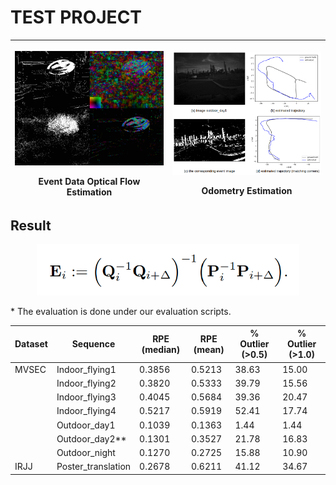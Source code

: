 # TEST PROJECT


<table class="tg">
<thead>
  <tr>
    <th class="tg-0lax">
      <p align="center">
        <img src="https://github.com/picotank/testproject/blob/main/optical_flow.gif" width="420px">
      </p>
      Event Data Optical Flow Estimation
    </th>
    <th class="tg-0lax">
      <p align="center">
        <img src="https://github.com/picotank/testproject/blob/main/outdoor1_trajectory.png" width="420px">
      </p>
      Odometry Estimation
    </th>
  </tr>
</thead>
</table>

## Result
<p align="center">
  <img src="https://github.com/picotank/testproject/blob/main/rpe1.png" width="420px">
</p>
<p?
  <img src="https://github.com/picotank/testproject/blob/main/rpe2.png" width="420px">
</p>
* The evaluation is done under our evaluation scripts.
<table class="tg">
<thead>
  <tr>
    <th class="tg-0pky">Dataset</th>
    <th class="tg-0pky">Sequence</th>
    <th class="tg-0pky">RPE (median)</th>
    <th class="tg-0pky">RPE (mean)</th>
    <th class="tg-0pky">% Outlier (&gt;0.5)</th>
    <th class="tg-0pky">% Outlier (&gt;1.0)</th>
  </tr>
</thead>
<tbody>
  <tr>
    <td class="tg-0pky">MVSEC</td>
    <td class="tg-0pky">Indoor_flying1</td>
    <td class="tg-0pky">0.3856</td>
    <td class="tg-0pky">0.5213</td>
    <td class="tg-0pky">38.63</td>
    <td class="tg-0pky">15.00</td>
  </tr>
  <tr>
    <td class="tg-0pky"></td>
    <td class="tg-0pky">Indoor_flying2</td>
    <td class="tg-0pky">0.3820</td>
    <td class="tg-0pky">0.5333</td>
    <td class="tg-0pky">39.79</td>
    <td class="tg-0pky">15.56</td>
  </tr>
  <tr>
    <td class="tg-0pky"></td>
    <td class="tg-0pky">Indoor_flying3</td>
    <td class="tg-0pky">0.4045</td>
    <td class="tg-0pky">0.5684</td>
    <td class="tg-0pky">39.36</td>
    <td class="tg-0pky">20.47</td>
  </tr>
  <tr>
    <td class="tg-0pky"></td>
    <td class="tg-0pky">Indoor_flying4</td>
    <td class="tg-0pky">0.5217</td>
    <td class="tg-0pky">0.5919</td>
    <td class="tg-0pky">52.41</td>
    <td class="tg-0pky">17.74</td>
  </tr>
  <tr>
    <td class="tg-0pky"></td>
    <td class="tg-0pky">Outdoor_day1</td>
    <td class="tg-0pky">0.1039</td>
    <td class="tg-0pky">0.1363</td>
    <td class="tg-0pky">1.44</td>
    <td class="tg-0pky">1.44</td>
  </tr>
  <tr>
    <td class="tg-0pky"></td>
    <td class="tg-0pky">Outdoor_day2**</td>
    <td class="tg-0pky">0.1301</td>
    <td class="tg-0pky">0.3527</td>
    <td class="tg-0pky">21.78</td>
    <td class="tg-0pky">16.83</td>
  </tr>
  <tr>
    <td class="tg-0pky"></td>
    <td class="tg-0pky">Outdoor_night</td>
    <td class="tg-0pky">0.1270</td>
    <td class="tg-0pky">0.2725</td>
    <td class="tg-0pky">15.88</td>
    <td class="tg-0pky">10.90</td>
  </tr>
  <tr>
    <td class="tg-0pky">IRJJ</td>
    <td class="tg-0pky">Poster_translation</td>
    <td class="tg-0pky">0.2678</td>
    <td class="tg-0pky">0.6211</td>
    <td class="tg-0pky">41.12</td>
    <td class="tg-0pky">34.67</td>
  </tr>
</tbody>
</table>
